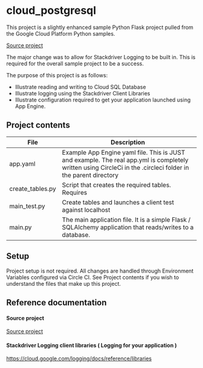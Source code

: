 cloud_postgresql
==========

This project is a slightly enhanced sample Python Flask project pulled from the Google Cloud Platform Python samples.

[Source project](https://github.com/GoogleCloudPlatform/python-docs-samples/tree/master/appengine/flexible/cloudsql_postgresql)

The major change was to allow for Stackdriver Logging to be built in.  This is required for the overall sample project to be a success.

The purpose of this project is as follows:

* Illustrate reading and writing to Cloud SQL Database
* Illustrate logging using the Stackdriver Client Libraries
* Illustrate configuration required to get your application launched using App Engine.


Project contents
----------

| File   |  Description    |
|---        |---              |
| app.yaml   |   Example App Engine yaml file.  This is JUST and example.  The real app.yml is completely written using CircleCi in the .circleci folder in the parent directory  |
| create_tables.py |  Script that creates the required tables.  Requires  |
| main_test.py |  Create tables and launches a client test against localhost  |
| main.py     |  The main application file.  It is a simple Flask / SQLAlchemy application that reads/writes to a database. |


Setup
----------

Project setup is not required.  All changes are handled through Environment Variables configured via Circle CI.
See Project contents if you wish to understand the files that make up this project.



Reference documentation
----------

#### Source project
[Source project](https://github.com/GoogleCloudPlatform/python-docs-samples/tree/master/appengine/flexible/cloudsql_postgresql)

#### Stackdriver Logging client libraries ( Logging for your application ) 
https://cloud.google.com/logging/docs/reference/libraries 